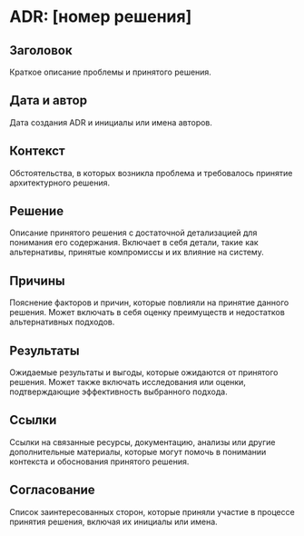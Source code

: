 # ADR: [номер решения]
## Заголовок
Краткое описание проблемы и принятого решения.

## Дата и автор
Дата создания ADR и инициалы или имена авторов.

## Контекст
Обстоятельства, в которых возникла проблема и требовалось
принятие архитектурного решения.

## Решение
Описание принятого решения с достаточной детализацией
для понимания его содержания. Включает в себя детали,
такие как альтернативы, принятые компромиссы и их влияние на систему.

## Причины
Пояснение факторов и причин, которые повлияли на принятие
данного решения. Может включать в себя оценку преимуществ
и недостатков альтернативных подходов.

## Результаты
Ожидаемые результаты и выгоды, которые ожидаются от
принятого решения. Может также включать исследования
или оценки, подтверждающие эффективность выбранного подхода.

## Ссылки
Ссылки на связанные ресурсы, документацию, анализы
или другие дополнительные материалы, которые могут
помочь в понимании контекста и обоснования принятого решения.

## Согласование
Список заинтересованных сторон, которые приняли участие
в процессе принятия решения, включая их инициалы или имена.
